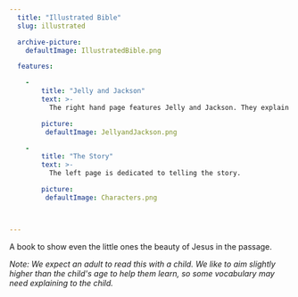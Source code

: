 ```yaml
---
  title: "Illustrated Bible"
  slug: illustrated

  archive-picture:
    defaultImage: IllustratedBible.png

  features:

    -
        title: "Jelly and Jackson"
        text: >-
          The right hand page features Jelly and Jackson. They explain the passage and model good questions to ask of the Bible.

        picture:
         defaultImage: JellyandJackson.png

    -
        title: "The Story"
        text: >-
          The left page is dedicated to telling the story.

        picture:
         defaultImage: Characters.png



---
```

A book to show even the little ones the beauty of Jesus in the passage.<!--more-->

*Note: We expect an adult to read this with a child. We like to aim slightly higher than the child's age to help them learn, so some vocabulary may need explaining to the child.*
